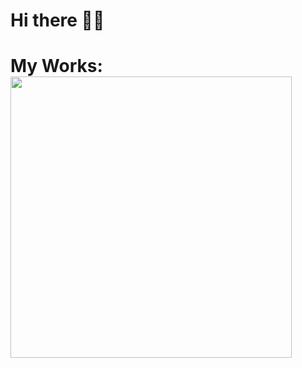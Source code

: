 # Hi there 👋🏾
# My Works: <a href="#"><img align="left" width="450"  src="https://media.giphy.com/media/LOhyMRGvJ7A2l6dGQM/giphy.gif"></a>
